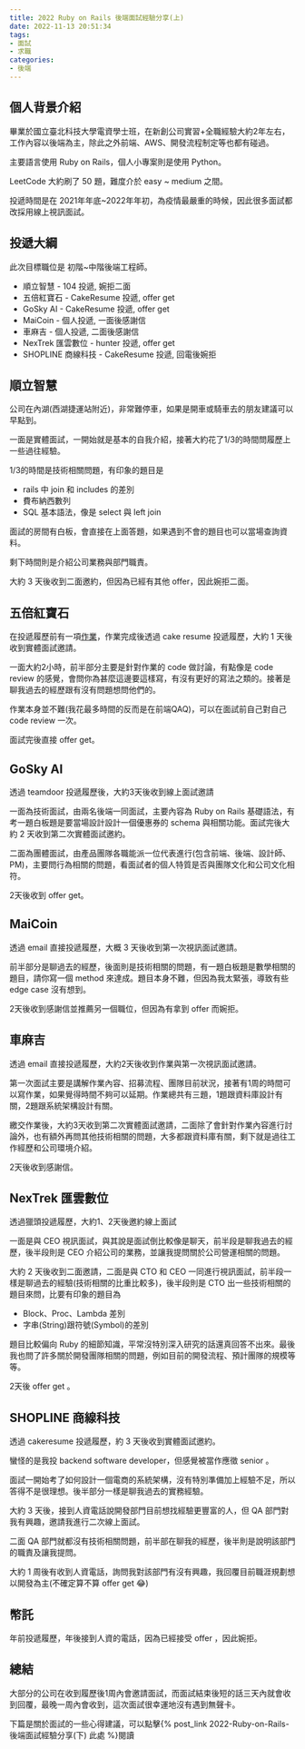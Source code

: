 ```yaml
---
title: 2022 Ruby on Rails 後端面試經驗分享(上)
date: 2022-11-13 20:51:34
tags:
- 面試
- 求職
categories:
- 後端
---
```

## 個人背景介紹

畢業於國立臺北科技大學電資學士班，在新創公司實習+全職經驗大約2年左右，工作內容以後端為主，除此之外前端、AWS、開發流程制定等也都有碰過。

主要語言使用 Ruby on Rails，個人小專案則是使用 Python。

LeetCode 大約刷了 50 題，難度介於 easy ~ medium 之間。

投遞時間是在 2021年年底~2022年年初，為疫情最嚴重的時候，因此很多面試都改採用線上視訊面試。

## 投遞大綱

此次目標職位是 初階~中階後端工程師。

- 順立智慧 - 104 投遞, 婉拒二面
- 五倍紅寶石 - CakeResume 投遞, offer get
- GoSky AI - CakeResume 投遞, offer get
- MaiCoin - 個人投遞, 一面後感謝信
- 車麻吉 - 個人投遞, 二面後感謝信
- NexTrek 匯雲數位 - hunter 投遞, offer get
- SHOPLINE 商線科技 - CakeResume 投遞, 回電後婉拒

## 順立智慧

公司在內湖(西湖捷運站附近)，非常難停車，如果是開車或騎車去的朋友建議可以早點到。

一面是實體面試，一開始就是基本的自我介紹，接著大約花了1/3的時間問履歷上一些過往經驗。

1/3的時間是技術相關問題，有印象的題目是

- rails 中 join 和 includes 的差別
- 費布納西數列
- SQL 基本語法，像是 select 與 left join

面試的房間有白板，會直接在上面答題，如果遇到不會的題目也可以當場查詢資料。

剩下時間則是介紹公司業務與部門職責。

大約 3 天後收到二面邀約，但因為已經有其他 offer，因此婉拒二面。

## 五倍紅寶石

在投遞履歷前有一項[作業](https://github.com/5xRuby/5xtraining/blob/master/backend.md)，作業完成後透過 cake resume 投遞履歷，大約 1 天後收到實體面試邀請。

一面大約2小時，前半部分主要是針對作業的 code 做討論，有點像是 code review 的感覺，會問你為甚麼這邊要這樣寫，有沒有更好的寫法之類的。接著是聊我過去的經歷跟有沒有問題想問他們的。

作業本身並不難(我花最多時間的反而是在前端QAQ)，可以在面試前自己對自己 code review 一次。

面試完後直接 offer get。

## GoSky AI

透過 teamdoor 投遞履歷後，大約3天後收到線上面試邀請

一面為技術面試，由兩名後端一同面試，主要內容為 Ruby on Rails 基礎語法，有考一題白板題是要當場設計設計一個優惠券的 schema 與相關功能。面試完後大約 2 天收到第二次實體面試邀約。

二面為團體面試，由產品團隊各職能派一位代表進行(包含前端、後端、設計師、PM)，主要問行為相關的問題，看面試者的個人特質是否與團隊文化和公司文化相符。

2天後收到 offer get。

## MaiCoin

透過 email 直接投遞履歷，大概 3 天後收到第一次視訊面試邀請。

前半部分是聊過去的經歷，後面則是技術相關的問題，有一題白板題是數學相關的題目，請你寫一個 method 來達成。題目本身不難，但因為我太緊張，導致有些 edge case 沒有想到。

2天後收到感謝信並推薦另一個職位，但因為有拿到 offer 而婉拒。

## 車麻吉

透過 email 直接投遞履歷，大約2天後收到作業與第一次視訊面試邀請。

第一次面試主要是講解作業內容、招募流程、團隊目前狀況，接著有1周的時間可以寫作業，如果覺得時間不夠可以延期。作業總共有三題，1題跟資料庫設計有關，2題跟系統架構設計有關。

繳交作業後，大約3天收到第二次實體面試邀請，二面除了會針對作業內容進行討論外，也有額外再問其他技術相關的問題，大多都跟資料庫有關，剩下就是過往工作經歷和公司環境介紹。

2天後收到感謝信。

## NexTrek 匯雲數位

透過獵頭投遞履歷，大約1、2天後邀約線上面試

一面是與 CEO 視訊面試，與其說是面試倒比較像是聊天，前半段是聊我過去的經歷，後半段則是 CEO 介紹公司的業務，並讓我提問關於公司營運相關的問題。

大約 2 天後收到二面邀請，二面是與 CTO 和 CEO 一同進行視訊面試，前半段一樣是聊過去的經驗(技術相關的比重比較多)，後半段則是 CTO 出一些技術相關的題目來問，比要有印象的題目為

- Block、Proc、Lambda 差別
- 字串(String)跟符號(Symbol)的差別

題目比較偏向 Ruby 的細節知識，平常沒特別深入研究的話還真回答不出來。最後我也問了許多關於開發團隊相關的問題，例如目前的開發流程、預計團隊的規模等等。

2天後 offer get 。

## SHOPLINE 商線科技

透過 cakeresume 投遞履歷，約 3 天後收到實體面試邀約。

蠻怪的是我投 backend software developer，但感覺被當作應徵 senior 。

面試一開始考了如何設計一個電商的系統架構，沒有特別準備加上經驗不足，所以答得不是很理想。後半部分一樣是聊我過去的實務經驗。

大約 3 天後，接到人資電話說開發部門目前想找經驗更豐富的人，但 QA 部門對我有興趣，邀請我進行二次線上面試。

二面 QA 部門就都沒有技術相關問題，前半部在聊我的經歷，後半則是說明該部門的職責及讓我提問。

大約 1 周後有收到人資電話，詢問我對該部門有沒有興趣，我回覆目前職涯規劃想以開發為主(不確定算不算 offer get 😂)

## 幣託

年前投遞履歷，年後接到人資的電話，因為已經接受 offer ，因此婉拒。

## 總結

大部分的公司在收到履歷後1周內會邀請面試，而面試結束後短的話三天內就會收到回覆，最晚一周內會收到，這次面試很幸運地沒有遇到無聲卡。

下篇是關於面試的一些心得建議，可以點擊{% post_link 2022-Ruby-on-Rails-後端面試經驗分享(下) 此處 %}閱讀